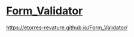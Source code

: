 # [Form_Validator]( https://etorres-revature.github.io/Form_Validator/)

 https://etorres-revature.github.io/Form_Validator/